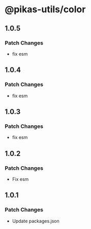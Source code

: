 # @pikas-utils/color

## 1.0.5

### Patch Changes

- fix esm

## 1.0.4

### Patch Changes

- fix esm

## 1.0.3

### Patch Changes

- fix esm

## 1.0.2

### Patch Changes

- Fix esm

## 1.0.1

### Patch Changes

- Update packages.json
